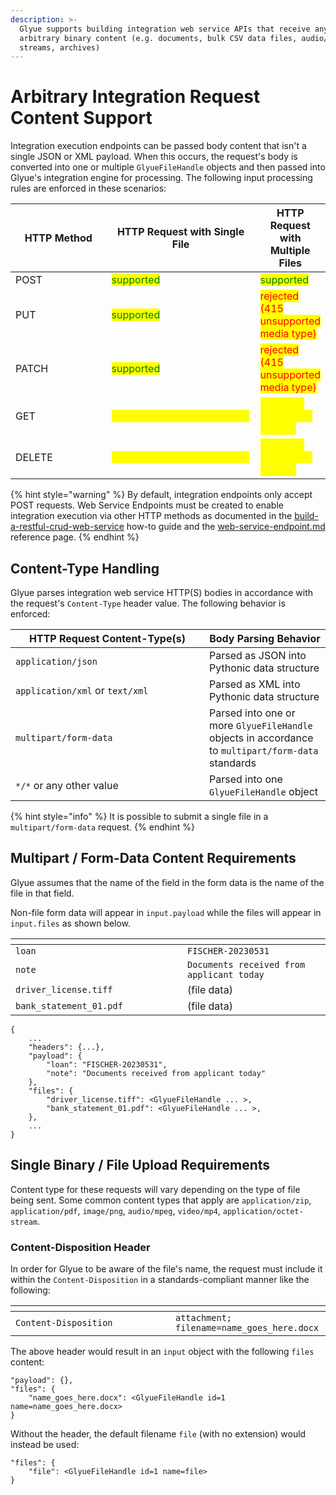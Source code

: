 ```yaml
---
description: >-
  Glyue supports building integration web service APIs that receive any
  arbitrary binary content (e.g. documents, bulk CSV data files, audio/video
  streams, archives)
---
```


# Arbitrary Integration Request Content Support

Integration execution endpoints can be passed body content that isn't a single JSON or XML payload.  When this occurs, the request's body is converted into one or multiple `GlyueFileHandle` objects and then passed into Glyue's integration engine for processing.   The following input processing rules are enforced in these scenarios:

<table><thead><tr><th width="157">HTTP Method</th><th width="258">HTTP Request with Single File</th><th>HTTP Request with Multiple Files</th></tr></thead><tbody><tr><td>POST</td><td><mark style="color:green;">supported</mark></td><td><mark style="color:green;">supported</mark></td></tr><tr><td>PUT</td><td><mark style="color:green;">supported</mark></td><td><mark style="color:red;">rejected (415 unsupported media type)</mark></td></tr><tr><td>PATCH</td><td><mark style="color:green;">supported</mark></td><td><mark style="color:red;">rejected (415 unsupported media type)</mark></td></tr><tr><td>GET</td><td><mark style="color:yellow;">accepted but body is ignored</mark></td><td><mark style="color:yellow;">accepted but body is ignored</mark></td></tr><tr><td>DELETE</td><td><mark style="color:yellow;">accepted but body is ignored</mark></td><td><mark style="color:yellow;">accepted but body is ignored</mark></td></tr></tbody></table>

{% hint style="warning" %}
By default, integration endpoints only accept POST requests.  Web Service Endpoints must be created to enable integration execution via other HTTP methods as documented in the [build-a-restful-crud-web-service](../how-to-guides/build-a-restful-crud-web-service/ "mention") how-to guide and the [web-service-endpoint.md](../reference/integration\_configuration/web-service-endpoint.md "mention") reference page.
{% endhint %}

## Content-Type Handling

Glyue parses integration web service HTTP(S) bodies in accordance with the request's `Content-Type` header value.  The following behavior is enforced:

<table><thead><tr><th width="294">HTTP Request Content-Type(s)</th><th>Body Parsing Behavior</th></tr></thead><tbody><tr><td><code>application/json</code></td><td>Parsed as JSON into Pythonic data structure</td></tr><tr><td><code>application/xml</code> or <code>text/xml</code></td><td>Parsed as XML into Pythonic data structure</td></tr><tr><td><code>multipart/form-data</code></td><td>Parsed into one or more <code>GlyueFileHandle</code> objects in accordance to <code>multipart/form-data</code> standards</td></tr><tr><td><code>*/*</code> or any other value</td><td>Parsed into one <code>GlyueFileHandle</code> object</td></tr></tbody></table>



{% hint style="info" %}
It is possible to submit a single file in a `multipart/form-data` request.
{% endhint %}

## Multipart / Form-Data Content Requirements

Glyue assumes that the name of the field in the form data is the name of the file in that field.

Non-file form data will appear in `input.payload` while the files will appear in `input.files` as shown below.

<table><thead><tr><th width="259"></th><th></th></tr></thead><tbody><tr><td><code>loan</code></td><td><code>FISCHER-20230531</code></td></tr><tr><td><code>note</code></td><td><code>Documents received from applicant today</code></td></tr><tr><td><code>driver_license.tiff</code></td><td>(file data)</td></tr><tr><td><code>bank_statement_01.pdf</code></td><td>(file data)</td></tr></tbody></table>

```
{
    ...
    "headers": {...},
    "payload": {
        "loan": "FISCHER-20230531",
        "note": "Documents received from applicant today"
    },
    "files": {
        "driver_license.tiff": <GlyueFileHandle ... >,
        "bank_statement_01.pdf": <GlyueFileHandle ... >,
    },
    ...
}
```

## Single Binary / File Upload Requirements

Content type for these requests will vary depending on the type of file being sent.  Some common content types that apply are `application/zip`, `application/pdf`, `image/png`, `audio/mpeg`, `video/mp4`, `application/octet-stream`.

### Content-Disposition Header

In order for Glyue to be aware of the file's name, the request must include it within the `Content-Disposition` in a standards-compliant manner like the following:

<table data-header-hidden><thead><tr><th width="240"></th><th></th></tr></thead><tbody><tr><td><code>Content-Disposition</code></td><td><code>attachment; filename=name_goes_here.docx</code></td></tr></tbody></table>

The above header would result in an `input` object with the following `files` content:

```
"payload": {},
"files": {
    "name_goes_here.docx": <GlyueFileHandle id=1 name=name_goes_here.docx>
}
```

Without the header, the default filename `file` (with no extension) would instead be used:

```
"files": {
    "file": <GlyueFileHandle id=1 name=file>
}
```
